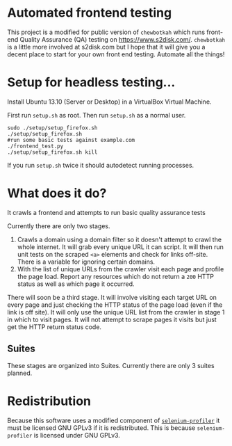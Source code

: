 # Automated frontend testing

This project is a modified for public version of `chewbotkah` which runs front-end Quality Assurance (QA) testing on https://www.s2disk.com/.  `chewbotkah` is a little more involved at s2disk.com but I hope that it will give you a decent place to start for your own front end testing.  Automate all the things!

# Setup for headless testing...

Install Ubuntu 13.10 (Server or Desktop) in a VirtualBox Virtual Machine.

First run `setup.sh` as root.  Then run `setup.sh` as a normal user.

    sudo ./setup/setup_firefox.sh
    ./setup/setup_firefox.sh
    #run some basic tests against example.com
    ./frontend_test.py
    ./setup/setup_firefox.sh kill

If you run `setup.sh` twice it should autodetect running processes.

# What does it do?

It crawls a frontend and attempts to run basic quality assurance tests

Currently there are only two stages.

1. Crawls a domain using a domain filter so it doesn't attempt to crawl the whole internet.  It will grab every unique URL it can script.  It will then run unit tests on the scraped `<a>` elements and check for links off-site.  There is a variable for ignoring certain domains.
2. With the list of unique URLs from the crawler visit each page and profile the page load.  Report any resources which do not return a `200` HTTP status as well as which page it occurred.

There will soon be a third stage.  It will involve visiting each target URL on every page and just checking the HTTP status of the page load (even if the link is off site).  It will only use the unique URL list from the crawler in stage 1 in which to visit pages.  It will not attempt to scrape pages it visits but just get the HTTP return status code.

## Suites

These stages are organized into Suites.  Currently there are only 3 suites planned.




# Redistribution

Because this software uses a modified component of [`selenium-profiler`](http://code.google.com/p/selenium-profiler/) it must be licensed GNU GPLv3 if it is redistributed.  This is because `selenium-profiler` is licensed under GNU GPLv3.
